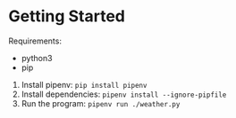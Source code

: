 # Getting Started
Requirements:
- python3
- pip

1. Install pipenv: `pip install pipenv`
2. Install dependencies: `pipenv install --ignore-pipfile`
3. Run the program: `pipenv run ./weather.py`